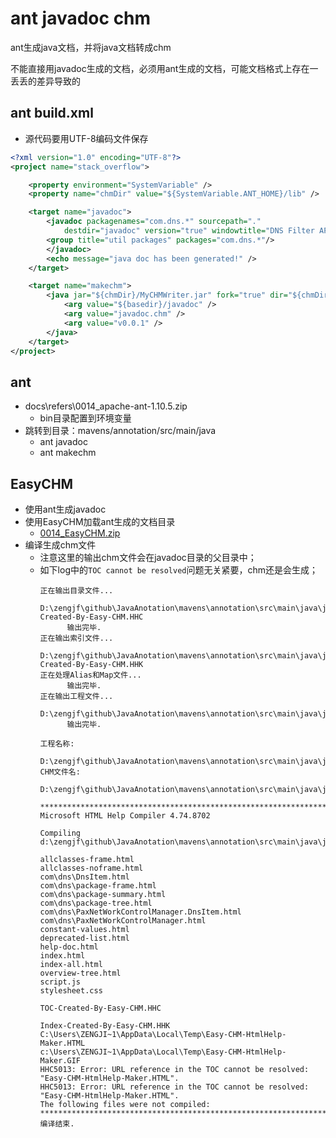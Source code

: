# ant javadoc chm

ant生成java文档，并将java文档转成chm

不能直接用javadoc生成的文档，必须用ant生成的文档，可能文档格式上存在一丢丢的差异导致的

## ant build.xml

* 源代码要用UTF-8编码文件保存

```xml
<?xml version="1.0" encoding="UTF-8"?>
<project name="stack_overflow">

    <property environment="SystemVariable" />
    <property name="chmDir" value="${SystemVariable.ANT_HOME}/lib" />

    <target name="javadoc">
        <javadoc packagenames="com.dns.*" sourcepath="." 
            destdir="javadoc" version="true" windowtitle="DNS Filter API" encoding="UTF-8" docencoding="UTF-8" charset="UTF-8">
        <group title="util packages" packages="com.dns.*"/>
        </javadoc>
        <echo message="java doc has been generated!" />
    </target>

    <target name="makechm">
        <java jar="${chmDir}/MyCHMWriter.jar" fork="true" dir="${chmDir}">
            <arg value="${basedir}/javadoc" />
            <arg value="javadoc.chm" />
            <arg value="v0.0.1" />
        </java>
    </target>
</project>
```

## ant

* docs\refers\0014_apache-ant-1.10.5.zip
  * bin目录配置到环境变量
* 跳转到目录：mavens/annotation/src/main/java
  * ant javadoc
  * ant makechm

## EasyCHM

* 使用ant生成javadoc
* 使用EasyCHM加载ant生成的文档目录
  * [0014_EasyCHM.zip](refers/0014_EasyCHM.zip)
* 编译生成chm文件
  * 注意这里的输出chm文件会在javadoc目录的父目录中；
  * 如下log中的`TOC cannot be resolved`问题无关紧要，chm还是会生成；
    ```
    正在输出目录文件...
          D:\zengjf\github\JavaAnotation\mavens\annotation\src\main\java\javadoc\TOC-Created-By-Easy-CHM.HHC
          输出完毕.
    正在输出索引文件...
          D:\zengjf\github\JavaAnotation\mavens\annotation\src\main\java\javadoc\Index-Created-By-Easy-CHM.HHK
    正在处理Alias和Map文件...
          输出完毕.
    正在输出工程文件...
          D:\zengjf\github\JavaAnotation\mavens\annotation\src\main\java\javadoc\javadoc.HHP
          输出完毕.
    
    工程名称:
          D:\zengjf\github\JavaAnotation\mavens\annotation\src\main\java\javadoc\javadoc.HHP
    CHM文件名:
          D:\zengjf\github\JavaAnotation\mavens\annotation\src\main\java\javadoc.CHM
    
    **********************************************************************
    Microsoft HTML Help Compiler 4.74.8702
    
    Compiling d:\zengjf\github\JavaAnotation\mavens\annotation\src\main\java\javadoc.CHM
    
    allclasses-frame.html
    allclasses-noframe.html
    com\dns\DnsItem.html
    com\dns\package-frame.html
    com\dns\package-summary.html
    com\dns\package-tree.html
    com\dns\PaxNetWorkControlManager.DnsItem.html
    com\dns\PaxNetWorkControlManager.html
    constant-values.html
    deprecated-list.html
    help-doc.html
    index.html
    index-all.html
    overview-tree.html
    script.js
    stylesheet.css
    
    TOC-Created-By-Easy-CHM.HHC
    
    Index-Created-By-Easy-CHM.HHK
    C:\Users\ZENGJI~1\AppData\Local\Temp\Easy-CHM-HtmlHelp-Maker.HTML
    c:\Users\ZENGJI~1\AppData\Local\Temp\Easy-CHM-HtmlHelp-Maker.GIF
    HHC5013: Error: URL reference in the TOC cannot be resolved: "Easy-CHM-HtmlHelp-Maker.HTML".
    HHC5013: Error: URL reference in the TOC cannot be resolved: "Easy-CHM-HtmlHelp-Maker.HTML".
    The following files were not compiled:
    **********************************************************************
    编译结束.
    ```
